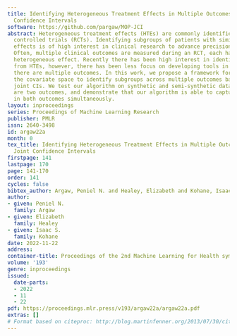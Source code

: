 ```yaml
---
title: Identifying Heterogeneous Treatment Effects in Multiple Outcomes using Joint
  Confidence Intervals
software: https://github.com/pargaw/MOP-JCI
abstract: Heterogeneous treatment effects (HTEs) are commonly identified during randomized
  controlled trials (RCTs). Identifying subgroups of patients with similar treatment
  effects is of high interest in clinical research to advance precision medicine.
  Often, multiple clinical outcomes are measured during an RCT, each having a potentially
  heterogeneous effect. Recently there has been high interest in identifying subgroups
  from HTEs, however, there has been less focus on developing tools in settings where
  there are multiple outcomes. In this work, we propose a framework for partitioning
  the covariate space to identify subgroups across multiple outcomes based on the
  joint CIs. We test our algorithm on synthetic and semi-synthetic data where there
  are two outcomes, and demonstrate that our algorithm is able to capture the HTE
  in both outcomes simultaneously.
layout: inproceedings
series: Proceedings of Machine Learning Research
publisher: PMLR
issn: 2640-3498
id: argaw22a
month: 0
tex_title: Identifying Heterogeneous Treatment Effects in Multiple Outcomes using
  Joint Confidence Intervals
firstpage: 141
lastpage: 170
page: 141-170
order: 141
cycles: false
bibtex_author: Argaw, Peniel N. and Healey, Elizabeth and Kohane, Isaac S.
author:
- given: Peniel N.
  family: Argaw
- given: Elizabeth
  family: Healey
- given: Isaac S.
  family: Kohane
date: 2022-11-22
address:
container-title: Proceedings of the 2nd Machine Learning for Health symposium
volume: '193'
genre: inproceedings
issued:
  date-parts:
  - 2022
  - 11
  - 22
pdf: https://proceedings.mlr.press/v193/argaw22a/argaw22a.pdf
extras: []
# Format based on citeproc: http://blog.martinfenner.org/2013/07/30/citeproc-yaml-for-bibliographies/
---
```

